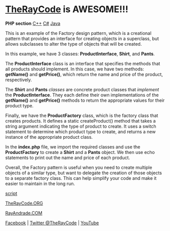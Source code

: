 # [TheRayCode](../../README.md) is AWESOME!!! 

**PHP section** [C++](../CPP/README.md) [C#](../Csharp/README.md) [Java](../Java/README.md)



This is an example of the Factory design pattern, which is a creational pattern that provides an interface for creating objects in a superclass, but allows subclasses to alter the type of objects that will be created.

In this example, we have 3 classes: **ProductInterface**, **Shirt**, and **Pants**.

The **ProductInterface** class is an interface that specifies the methods that all products should implement. In this case, we have two methods: **getName()** and **getPrice()**, which return the name and price of the product, respectively.

The **Shirt** and **Pants** *classes* are concrete product classes that *implement* the **ProductInterface**. They each define their own implementations of the **getName()** and **getPrice()** methods to return the appropriate values for their product type.

Finally, we have the **ProductFactory** class, which is the factory class that creates products. It defines a static createProduct() method that takes a string argument indicating the type of product to create. It uses a switch statement to determine which product type to create, and returns a new instance of the appropriate product class.

In the **index.php** file, we import the required classes and use the **ProductFactory** to create a **Shirt** and a **Pants** object. We then use echo statements to print out the name and price of each product.

Overall, the Factory pattern is useful when you need to create multiple objects of a similar type, but want to delegate the creation of those objects to a separate factory class. This can help simplify your code and make it easier to maintain in the long run.

[script](./script/page01.md)

[TheRayCode.ORG](https://www.TheRayCode.org)

[RayAndrade.COM](https://www.RayAndrade.com)

[Facebook](https://www.facebook.com/TheRayCode/) | [Twitter @TheRayCode](https://www.twitter.com/TheRayCode/) | [YouTube](https://www.youtube.com/TheRayCode/)
